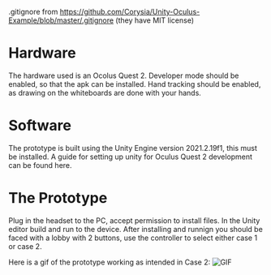 
.gitignore from https://github.com/Corysia/Unity-Oculus-Example/blob/master/.gitignore
(they have MIT license)


# Hardware

The hardware used is an Ocolus Quest 2.
Developer mode should be enabled, so that the apk can be installed. 
Hand tracking should be enabled, as drawing on the whiteboards are done with your hands. 

# Software
The prototype is built using the Unity Engine version 2021.2.19f1, this must be installed. 
A guide for setting up unity for Oculus Quest 2 development can be found here. 


# The Prototype
Plug in the headset to the PC, accept permission to install files. In the Unity editor build and run to the device.
After installing and runnign you should be faced with a lobby with 2 buttons, use the controller to select either case 1 or case 2. 

Here is a gif of the prototype working as intended in Case 2: 
![GIF](ghost_short.gif)